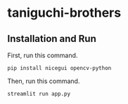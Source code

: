 # taniguchi-brothers

## Installation and Run
First, run this command.
```
pip install nicegui opencv-python
```
Then, run this command.
```
streamlit run app.py
```